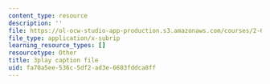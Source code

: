 ```yaml
---
content_type: resource
description: ''
file: https://ol-ocw-studio-app-production.s3.amazonaws.com/courses/2-627-fundamentals-of-photovoltaics-fall-2013/fa70a5ee536c5df2ad3e6603fddca8ff_iJ_lDszxGDw.vtt
file_type: application/x-subrip
learning_resource_types: []
resourcetype: Other
title: 3play caption file
uid: fa70a5ee-536c-5df2-ad3e-6603fddca8ff
---
```

